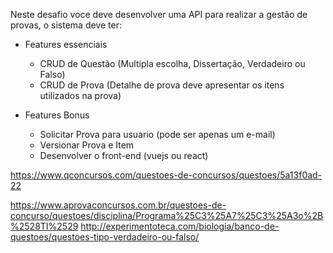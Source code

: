 Neste desafio voce deve desenvolver uma API para realizar a gestão de provas, o sistema deve ter:


- Features essenciais
  - CRUD de Questão (Multipla escolha, Dissertação, Verdadeiro ou Falso)
  - CRUD de Prova (Detalhe de prova deve apresentar os itens utilizados na prova)

- Features Bonus
  - Solicitar Prova para usuario (pode ser apenas um e-mail)
  - Versionar Prova e Item
  - Desenvolver o front-end (vuejs ou react)

 https://www.qconcursos.com/questoes-de-concursos/questoes/5a13f0ad-22

https://www.aprovaconcursos.com.br/questoes-de-concurso/questoes/disciplina/Programa%25C3%25A7%25C3%25A3o%2B%2528TI%2529
http://experimentoteca.com/biologia/banco-de-questoes/questoes-tipo-verdadeiro-ou-falso/
